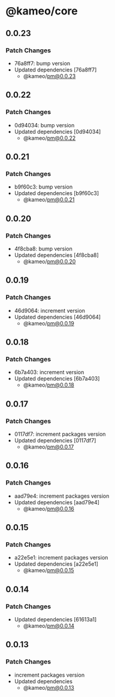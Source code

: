 # @kameo/core

## 0.0.23

### Patch Changes

- 76a8ff7: bump version
- Updated dependencies [76a8ff7]
  - @kameo/pm@0.0.23

## 0.0.22

### Patch Changes

- 0d94034: bump version
- Updated dependencies [0d94034]
  - @kameo/pm@0.0.22

## 0.0.21

### Patch Changes

- b9f60c3: bump version
- Updated dependencies [b9f60c3]
  - @kameo/pm@0.0.21

## 0.0.20

### Patch Changes

- 4f8cba8: bump version
- Updated dependencies [4f8cba8]
  - @kameo/pm@0.0.20

## 0.0.19

### Patch Changes

- 46d9064: increment version
- Updated dependencies [46d9064]
  - @kameo/pm@0.0.19

## 0.0.18

### Patch Changes

- 6b7a403: increment version
- Updated dependencies [6b7a403]
  - @kameo/pm@0.0.18

## 0.0.17

### Patch Changes

- 0117df7: increment packages version
- Updated dependencies [0117df7]
  - @kameo/pm@0.0.17

## 0.0.16

### Patch Changes

- aad79e4: increment packages version
- Updated dependencies [aad79e4]
  - @kameo/pm@0.0.16

## 0.0.15

### Patch Changes

- a22e5e1: increment packages version
- Updated dependencies [a22e5e1]
  - @kameo/pm@0.0.15

## 0.0.14

### Patch Changes

- Updated dependencies [61613a1]
  - @kameo/pm@0.0.14

## 0.0.13

### Patch Changes

- increment packages version
- Updated dependencies
  - @kameo/pm@0.0.13
